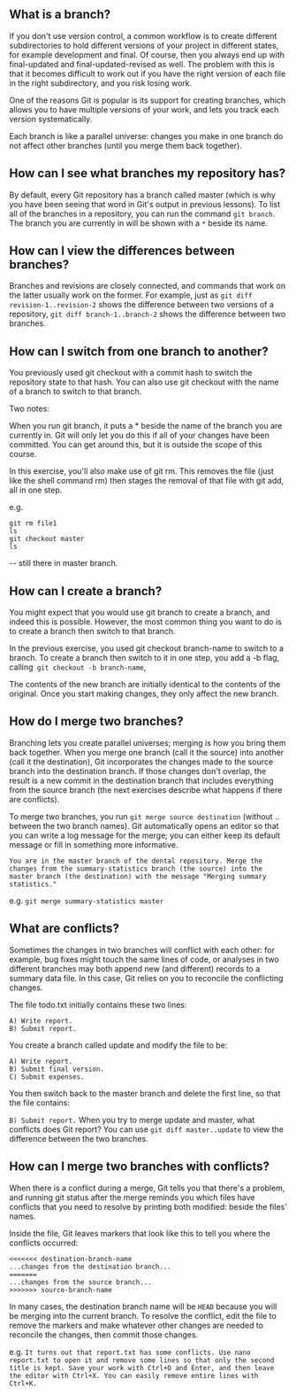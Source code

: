 ## What is a branch?
If you don't use version control, a common workflow is to create different subdirectories to hold different versions of your project in different states, for example development and final. Of course, then you always end up with final-updated and final-updated-revised as well. The problem with this is that it becomes difficult to work out if you have the right version of each file in the right subdirectory, and you risk losing work.

One of the reasons Git is popular is its support for creating branches, which allows you to have multiple versions of your work, and lets you track each version systematically.

Each branch is like a parallel universe: changes you make in one branch do not affect other branches (until you merge them back together).

## How can I see what branches my repository has?
By default, every Git repository has a branch called master (which is why you have been seeing that word in Git's output in previous lessons). To list all of the branches in a repository, you can run the command ```git branch```. The branch you are currently in will be shown with a ```*``` beside its name.

## How can I view the differences between branches?
Branches and revisions are closely connected, and commands that work on the latter usually work on the former. For example, just as ```git diff revision-1..revision-2``` shows the difference between two versions of a repository, ```git diff branch-1..branch-2``` shows the difference between two branches.

## How can I switch from one branch to another?
You previously used git checkout with a commit hash to switch the repository state to that hash. You can also use git checkout with the name of a branch to switch to that branch.

Two notes:

When you run git branch, it puts a * beside the name of the branch you are currently in.
Git will only let you do this if all of your changes have been committed. You can get around this, but it is outside the scope of this course.

In this exercise, you'll also make use of git rm. This removes the file (just like the shell command rm) then stages the removal of that file with git add, all in one step.

e.g. 
```git checkout branch2
git rm file1
ls
git checkout master
ls
```
-- still there in master branch.

## How can I create a branch?
You might expect that you would use git branch to create a branch, and indeed this is possible. However, the most common thing you want to do is to create a branch then switch to that branch.

In the previous exercise, you used git checkout branch-name to switch to a branch. To create a branch then switch to it in one step, you add a -b flag, calling``` git checkout -b branch-name```,

The contents of the new branch are initially identical to the contents of the original. Once you start making changes, they only affect the new branch.

## How do I merge two branches?
Branching lets you create parallel universes; merging is how you bring them back together. When you merge one branch (call it the source) into another (call it the destination), Git incorporates the changes made to the source branch into the destination branch. If those changes don't overlap, the result is a new commit in the destination branch that includes everything from the source branch (the next exercises describe what happens if there are conflicts).

To merge two branches, you run ```git merge source destination``` (without .. between the two branch names). Git automatically opens an editor so that you can write a log message for the merge; you can either keep its default message or fill in something more informative.

```
You are in the master branch of the dental repository. Merge the changes from the summary-statistics branch (the source) into the master branch (the destination) with the message "Merging summary statistics."
```
e.g. ```git merge summary-statistics master```

## What are conflicts?
Sometimes the changes in two branches will conflict with each other: for example, bug fixes might touch the same lines of code, or analyses in two different branches may both append new (and different) records to a summary data file. In this case, Git relies on you to reconcile the conflicting changes.

The file todo.txt initially contains these two lines:
```
A) Write report.
B) Submit report.
```
You create a branch called update and modify the file to be:
```
A) Write report.
B) Submit final version.
C) Submit expenses.
```
You then switch back to the master branch and delete the first line, so that the file contains:

```B) Submit report.```
When you try to merge update and master, what conflicts does Git report? You can use ```git diff master..update``` to view the difference between the two branches.

## How can I merge two branches with conflicts?
When there is a conflict during a merge, Git tells you that there's a problem, and running git status after the merge reminds you which files have conflicts that you need to resolve by printing both modified: beside the files' names.

Inside the file, Git leaves markers that look like this to tell you where the conflicts occurred:

 ```
 <<<<<<< destination-branch-name
 ...changes from the destination branch...
 =======
 ...changes from the source branch...
 >>>>>>> source-branch-name
 ```
In many cases, the destination branch name will be ```HEAD``` because you will be merging into the current branch. To resolve the conflict, edit the file to remove the markers and make whatever other changes are needed to reconcile the changes, then commit those changes.

e.g. 
    ```
    It turns out that report.txt has some conflicts. Use nano report.txt to open it and remove some lines so that only the second title is kept. Save your work with Ctrl+O and Enter, and then leave the editor with Ctrl+X. You can easily remove entire lines with Ctrl+K.
    ```
